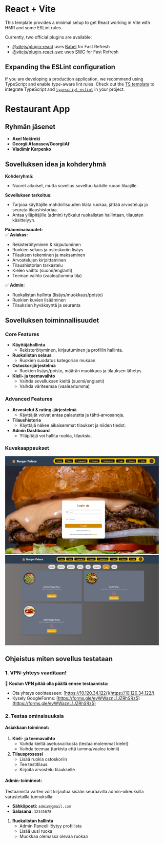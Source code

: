 # React + Vite

This template provides a minimal setup to get React working in Vite with HMR and some ESLint rules.

Currently, two official plugins are available:

- [@vitejs/plugin-react](https://github.com/vitejs/vite-plugin-react/blob/main/packages/plugin-react/README.md) uses [Babel](https://babeljs.io/) for Fast Refresh
- [@vitejs/plugin-react-swc](https://github.com/vitejs/vite-plugin-react-swc) uses [SWC](https://swc.rs/) for Fast Refresh

## Expanding the ESLint configuration

If you are developing a production application, we recommend using TypeScript and enable type-aware lint rules. Check out the [TS template](https://github.com/vitejs/vite/tree/main/packages/create-vite/template-react-ts) to integrate TypeScript and [`typescript-eslint`](https://typescript-eslint.io) in your project.

# Restaurant App

## Ryhmän jäsenet

- **Axel Nokireki**
- **Georgii Afanasev/GeorgiiAf**
- **Vladimir Karpenko**

## Sovelluksen idea ja kohderyhmä

**Kohderyhmä:**

- Nuoret aikuiset, mutta sovellus soveltuu kaikille ruoan tilaajille.

**Sovelluksen tarkoitus:**

- Tarjoaa käyttäjille mahdollisuuden tilata ruokaa, jättää arvosteluja ja seurata tilaushistoriaa.
- Antaa ylläpitäjille (admin) työkalut ruokalistan hallintaan, tilausten käsittelyyn.

**Pääominaisuudet:**  
✅ **Asiakas:**

- Rekisteröityminen & kirjautuminen
- Ruokien selaus ja ostoskoriin lisäys
- Tilauksen tekeminen ja maksaminen
- Arvostelujen kirjoittaminen
- Tilaushistorian tarkastelu
- Kielen vaihto (suomi/englanti)
- Teeman vaihto (vaalea/tumma tila)

✅ **Admin:**

- Ruokalistan hallinta (lisäys/muokkaus/poisto)
- Ruokien kuvien lisääminen
- Tilauksien hyväksyntä ja seuranta

## Sovelluksen toiminnallisuudet

### Core Features

- **Käyttäjähallinta**
  - Rekisteröityminen, kirjautuminen ja profiilin hallinta.
- **Ruokalistan selaus**
  - Ruokien suodatus kategorian mukaan.
- **Ostoskorijärjestelmä**
  - Ruokien lisäys/poisto, määrän muokkaus ja tilauksen lähetys.
- **Kieli- ja teemavaihto**
  - Vaihda sovelluksen kieltä (suomi/englanti)
  - Vaihda väriteemaa (vaalea/tumma)

### Advanced Features

- **Arvostelut & rating-järjestelmä**
  - Käyttäjät voivat antaa palautetta ja tähti-arvosanoja.
- **Tilaushistoria**
  - Käyttäjä näkee aikaisemmat tilaukset ja niiden tiedot.
- **Admin Dashboard**
  - Ylläpitäjä voi hallita ruokia, tilauksia.

### Kuvakaappaukset

![Kirjautumissivu](/public/login.png)  
![Ruokalistasivu](/public/menu.png)

## Ohjeistus miten sovellus testataan

### 1. VPN-yhteys vaaditaan!

🔌 **Koulun VPN pitää olla päällä ennen testaamista:**

- Ota yhteys osoitteeseen: [https://10.120.34.122/](https://10.120.34.122/)
- Kysely GoogleForms: [https://forms.gle/evWWaznL1JZRhSRz5](https://forms.gle/evWWaznL1JZRhSRz5)

### 2. Testaa ominaisuuksia

#### Asiakkaan toiminnot:

1. **Kieli- ja teemavaihto**
   - Vaihda kieltä asetusvalikosta (testaa molemmat kielet)
   - Vaihda teemaa (tarkista että tumma/vaalea toimii)
2. **Tilausprosessi**
   - Lisää ruokia ostoskoriin
   - Tee testitilaus
   - Kirjoita arvostelu tilaukselle

#### Admin-toiminnot:

Testaamista varten voit kirjautua sisään seuraavilla admin-oikeuksilla varustetuilla tunnuksilla:

- **Sähköposti:** `admin@gmail.com`
- **Salasana:** `12345678`

1. **Ruokalistan hallinta**
   - Admin Paneeli löytyy profiilista
   - Lisää uusi ruoka
   - Muokkaa olemassa olevaa ruokaa
